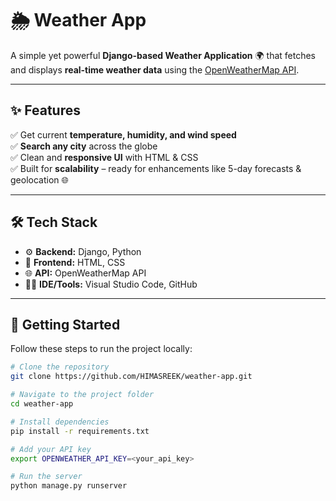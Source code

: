 # 🌦️ Weather App

A simple yet powerful **Django-based Weather Application** 🌍 that fetches and displays **real-time weather data** using the [OpenWeatherMap API](https://openweathermap.org/api).

---

## ✨ Features
✅ Get current **temperature, humidity, and wind speed**  
✅ **Search any city** across the globe  
✅ Clean and **responsive UI** with HTML & CSS  
✅ Built for **scalability** – ready for enhancements like 5-day forecasts & geolocation 🌐  

---

## 🛠️ Tech Stack
- ⚙️ **Backend:** Django, Python  
- 🎨 **Frontend:** HTML, CSS  
- 🌐 **API:** OpenWeatherMap API  
- 🧑‍💻 **IDE/Tools:** Visual Studio Code, GitHub  

---

## 🚀 Getting Started

Follow these steps to run the project locally:

```bash
# Clone the repository
git clone https://github.com/HIMASREEK/weather-app.git

# Navigate to the project folder
cd weather-app

# Install dependencies
pip install -r requirements.txt

# Add your API key
export OPENWEATHER_API_KEY=<your_api_key>

# Run the server
python manage.py runserver
